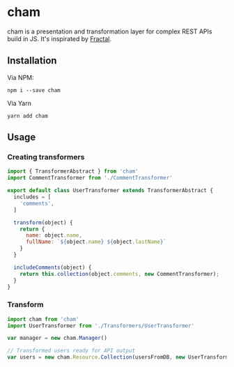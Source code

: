 # cham
cham is a presentation and transformation layer for complex REST APIs build in JS. It's inspirated by [Fractal](https://github.com/thephpleague/fractal).

## Installation
Via NPM:
```
npm i --save cham
```

Via Yarn
```
yarn add cham
```

## Usage
### Creating transformers
```javascript
import { TransformerAbstract } from 'cham'
import CommentTransformer from './CommentTransformer'

export default class UserTransformer extends TransformerAbstract {
  includes = [
    'comments',
  ]

  transform(object) {
    return {
      name: object.name,
      fullName: `${object.name} ${object.lastName}`
    }
  }

  includeComments(object) {
    return this.collection(object.comments, new CommentTransformer);
  }
}
```

### Transform
```javascript
import cham from 'cham'
import UserTransformer from './Transformers/UserTransformer'

var manager = new cham.Manager()

// Transformed users ready for API output
var users = new cham.Resource.Collection(usersFromDB, new UserTransformer)
```
